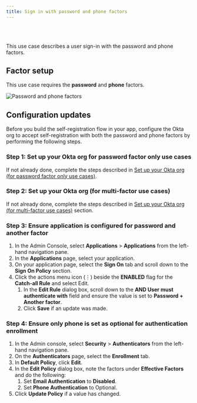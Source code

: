 ```yaml
---
title: Sign in with password and phone factors
---
```


<div class="oie-embedded-sdk">

<ApiLifecycle access="ie" /><br>
<ApiLifecycle access="Limited GA" /><br>


<StackSelector class="cleaner-selector"/>

This use case describes a user sign-in with the password and phone factors.

## Factor setup

This use case requires the **password** and **phone** factors.

<div class="common-image-format">

![Password and phone factors](/img/oie-embedded-sdk/factor-password-phone.png
 "Password and phone factors")

</div>

## Configuration updates

Before you build the self-registration flow in your app, configure the Okta org to accept self-registration with both the password and phone factors by performing the following steps.

### Step 1: Set up your Okta org for password factor only use cases

If not already done, complete the steps described in [Set up your Okta org (for password factor only use cases)](/docs/guides/oie-embedded-common-org-setup/aspnet/main/#set-up-your-okta-org-for-password-factor-only-use-cases).

### Step 2: Set up your Okta org (for multi-factor use cases)

If not already done, complete the steps described in [Set up your Okta org (for multi-factor use cases)](/docs/guides/oie-embedded-common-org-setup/aspnet/main/#set-up-your-okta-org-for-multifactor-use-cases) section.

### Step 3: Ensure application is configured for password and another factor

1. In the Admin Console, select **Applications** > **Applications** from the left-hand navigation pane.
1. In the **Applications** page, select your application.
1. On your application page, select the **Sign On** tab and scroll down to the **Sign On Policy** section.
1. Click the actions menu icon (⋮) beside the **ENABLED** flag for the **Catch-all Rule** and select Edit.
   1. In the **Edit Rule** dialog box, scroll down to the **AND User must authenticate with** field and ensure the value is set to **Password + Another factor**.
   1. Click **Save** if an update was made.

### Step 4: Ensure only phone is set as optional for authentication enrollment

1. In the Admin console, select **Security** > **Authenticators** from the left-hand navigation pane.
1. On the **Authenticators** page, select the **Enrollment** tab.
1. In **Default Policy**, click **Edit**.
1. In the **Edit Policy** dialog box, note the factors under **Effective Factors** and do the following:
   1. Set **Email Authentication** to **Disabled**.
   1. Set **Phone Authentication** to Optional.
1. Click **Update Policy** if a value has changed.

<StackSelector snippet="summaryofsteps" noSelector />

<StackSelector snippet="integrationsteps" noSelector />

</div>
